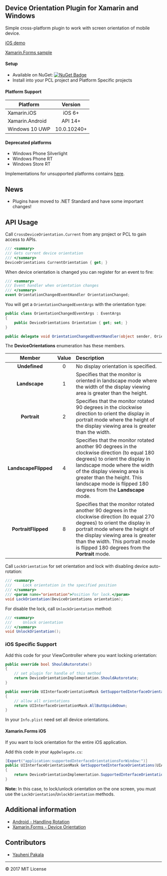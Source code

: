 ## Device Orientation Plugin for Xamarin and Windows

Simple cross-platform plugin to work with screen orientation of mobile device.

[iOS demo](https://youtu.be/3eQDrHMPmE4)

[Xamarin.Forms sample](https://github.com/wcoder/Xamarin.Plugin.DeviceOrientation/tree/master/samples/Xamarin.Forms-sample)

#### Setup

* Available on NuGet: [![NuGet Badge](https://buildstats.info/nuget/Plugin.DeviceOrientation)](https://www.nuget.org/packages/Plugin.DeviceOrientation/)
* Install into your PCL project and Platform Specific projects

#### Platform Support

|Platform|Version|
| ------------------- | :------------------: |
|Xamarin.iOS|iOS 6+|
|Xamarin.Android|API 14+|
|Windows 10 UWP|10.0.10240+|

#### Deprecated platforms

* Windows Phone Silverlight
* Windows Phone RT
* Windows Store RT

Implementations for unsupported platforms contains [here](https://github.com/wcoder/Xamarin.Plugin.DeviceOrientation/tree/deprecated/src/DeviceOrientation/).

## News
- Plugins have moved to .NET Standard and have some important changes!

## API Usage

Call `CrossDeviceOrientation.Current` from any project or PCL to gain access to APIs.

```csharp
/// <summary>
/// Gets current device orientation
/// </summary>
DeviceOrientations CurrentOrientation { get; }
```

When device orientation is changed you can register for an event to fire:

```csharp
/// <summary>
/// Event handler when orientation changes
/// </summary>
event OrientationChangedEventHandler OrientationChanged;
```

You will get a `OrientationChangedEventArgs` with the orientation type:

```csharp
public class OrientationChangedEventArgs : EventArgs
{
	public DeviceOrientations Orientation { get; set; }
}

public delegate void OrientationChangedEventHandler(object sender, OrientationChangedEventArgs e);
```

The **DeviceOrientations** enumeration has these members.

|Member|Value|Description|
| :----------------: | :-----------: | :------------------ |
|**Undefined**|0|No display orientation is specified.|
|**Landscape**|1|Specifies that the monitor is oriented in landscape mode where the width of the display viewing area is greater than the height.|
|**Portrait**|2|Specifies that the monitor rotated 90 degrees in the clockwise direction to orient the display in portrait mode where the height of the display viewing area is greater than the width.|
|**LandscapeFlipped**|4|Specifies that the monitor rotated another 90 degrees in the clockwise direction (to equal 180 degrees) to orient the display in landscape mode where the width of the display viewing area is greater than the height. This landscape mode is flipped 180 degrees from the **Landscape** mode.|
|**PortraitFlipped**|8|Specifies that the monitor rotated another 90 degrees in the clockwise direction (to equal 270 degrees) to orient the display in portrait mode where the height of the display viewing area is greater than the width. This portrait mode is flipped 180 degrees from the **Portrait** mode.|

Call `LockOrientation` for set orientation and lock with disabling device auto-rotation:
```csharp
/// <summary>
///     Lock orientation in the specified position
/// </summary>
/// <param name="orientation">Position for lock.</param>
void LockOrientation(DeviceOrientations orientation);
```
For disable the lock, call `UnlockOrientation` method:
```csharp
/// <summary>
///     Unlock orientation
/// </summary>
void UnlockOrientation();
```

### iOS Specific Support

Add this code for your ViewController where you want locking orientation:
```csharp
public override bool ShouldAutorotate()
{
	// set plugin for handle of this method
	return DeviceOrientationImplementation.ShouldAutorotate;
}

public override UIInterfaceOrientationMask GetSupportedInterfaceOrientations()
{
	// allow all orientations
	return UIInterfaceOrientationMask.AllButUpsideDown;
}
```
In your `Info.plist` need set all device orientations.

#### Xamarin.Forms iOS

If you want to lock orientation for the entire iOS application.

Add this code in your `AppDelegate.cs`:
```csharp
[Export("application:supportedInterfaceOrientationsForWindow:")]
public UIInterfaceOrientationMask GetSupportedInterfaceOrientations(UIApplication application, IntPtr forWindow)
{
    return DeviceOrientationImplementation.SupportedInterfaceOrientations;
}
```
**Note:** In this case, to lock/unlock orientation on the one screen, you must use the `LockOrientation`/`UnlockOrientation` methods.

## Additional information
* [Android - Handling Rotation](https://developer.xamarin.com/guides/android/application_fundamentals/handling_rotation/)
* [Xamarin.Forms - Device Orientation](https://developer.xamarin.com/guides/xamarin-forms/user-interface/layouts/device-orientation/)


## Contributors
* [Yauheni Pakala](https://github.com/wcoder)

---
&copy; 2017 MIT License
